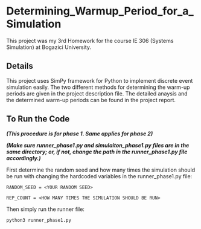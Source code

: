 # Determining_Warmup_Period_for_a_Simulation
This project was my 3rd Homework for the course IE 306 (Systems Simulation) at Bogazici University.

## Details
This project uses SimPy framework for Python to implement discrete event simulation easily. The two different methods for determining the warm-up periods are given in the project description file. The detailed anaysis and the determined warm-up periods can be found in the project report.

## To Run the Code
**_(This procedure is for phase 1. Same applies for phase 2)_**

**_(Make sure runner_phase1.py and simulaiton_phase1.py files are in the same directory; or, if not, change the path in the runner_phase1.py file accordingly.)_**

First determine the random seed and how many times the simulation should be run with changing the hardcoded variables in the runner_phase1.py file:

```RANDOM_SEED = <YOUR RANDOM SEED>```

```REP_COUNT = <HOW MANY TIMES THE SIMULATION SHOULD BE RUN>```

Then simply run the runner file:

```python3 runner_phase1.py```
